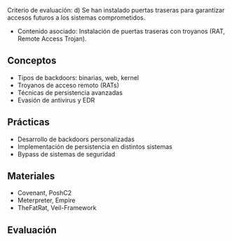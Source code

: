 Criterio de evaluación:
d) Se han instalado puertas traseras para garantizar accesos futuros a los sistemas comprometidos.

* Contenido asociado: Instalación de puertas traseras con troyanos (RAT, Remote Access Trojan).

## Conceptos
- Tipos de backdoors: binarias, web, kernel
- Troyanos de acceso remoto (RATs)
- Técnicas de persistencia avanzadas
- Evasión de antivirus y EDR

## Prácticas
- Desarrollo de backdoors personalizadas
- Implementación de persistencia en distintos sistemas
- Bypass de sistemas de seguridad

## Materiales
- Covenant, PoshC2
- Meterpreter, Empire
- TheFatRat, Veil-Framework

## Evaluación